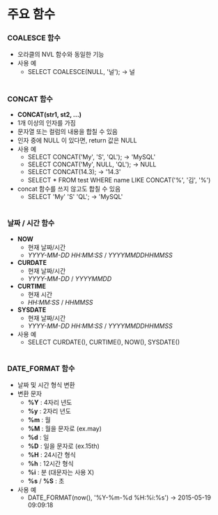 # 주요 함수 

### COALESCE 함수
- 오라클의 NVL 함수와 동일한 기능
- 사용 예
  - SELECT COALESCE(NULL, '널');  →  널
#
### CONCAT 함수 
- **CONCAT(str1, st2, ...)**
- 1개 이상의 인자를 가짐 
- 문자열 또는 컬럼의 내용을 합칠 수 있음 
- 인자 중에 NULL 이 있다면, return 값은 NULL 
- 사용 예
  - SELECT CONCAT('My', 'S', 'QL');   →  'MySQL'
  - SELECT CONCAT('My', NULL, 'QL');  →  NULL
  - SELECT CONCAT(14.3); → '14.3'
  - SELECT  * FROM test WHERE name LIKE CONCAT('%', '김', '%')  
- concat 함수를 쓰지 않고도 합칠 수 있음 
  - SELECT 'My' 'S' 'QL'; → 'MySQL'
#
### 날짜 / 시간 함수
- **NOW** 
  - 현재 날짜/시간
  - *YYYY-MM-DD HH:MM:SS* / *YYYYMMDDHHMMSS* 
- **CURDATE**
  - 현재 날짜/시간
  - *YYYY-MM-DD* / *YYYYMMDD*
- **CURTIME** 
  - 현재 시간
  - *HH:MM:SS* / *HHMMSS* 
- **SYSDATE** 
  - 현재 날짜/시간
  - *YYYY-MM-DD HH:MM:SS* / *YYYYMMDDHHMMSS*
- 사용 예 
  - SELECT CURDATE(), CURTIME(), NOW(), SYSDATE()
#
###  DATE_FORMAT 함수 
- 날짜 및 시간 형식 변환
- 변환 문자
  - **%Y** : 4자리 년도 
  - **%y** : 2자리 년도
  - **%m** : 월 
  - **%M** : 월을 문자로 (ex.may)
  - **%d** : 일 
  - **%D** : 일을 문자로 (ex.15th)
  - **%H** : 24시간 형식 
  - **%h** : 12시간 형식
  - **%i** : 분 (대문자는 사용 X)
  - **%s** / **%S** : 초 
- 사용 예 
  - DATE_FORMAT(now(), '%Y-%m-%d %H:%i:%s') → 2015-05-19 09:09:18
